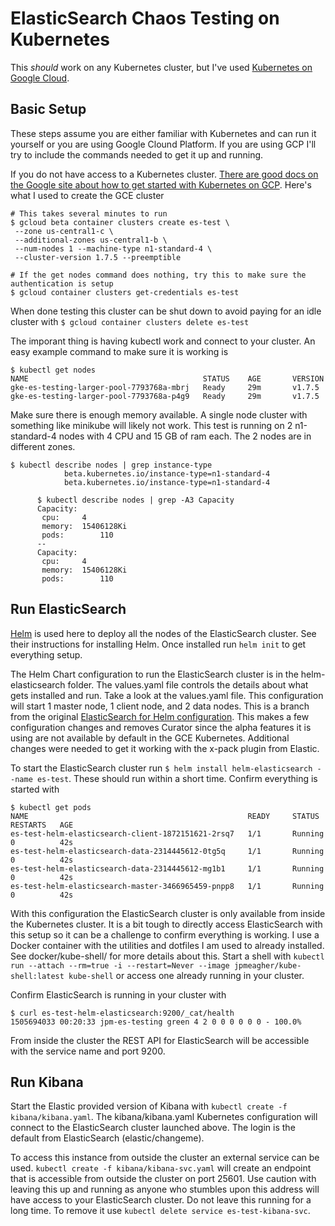 # ElasticSearch Chaos Testing on Kubernetes

This _should_ work on any Kubernetes cluster, but I've used [Kubernetes on Google Cloud](https://cloud.google.com/container-engine/docs/).

## Basic Setup

These steps assume you are either familiar with Kubernetes and can run it yourself or you are using Google Clound Platform. If you are using GCP I'll try to include the commands needed to get it up and running.

If you do not have access to a Kubernetes cluster. [There are good docs on the Google site about how to get started with Kubernetes on GCP](https://cloud.google.com/container-engine/docs/quickstart). Here's what I used to create the GCE cluster

```
# This takes several minutes to run
$ gcloud beta container clusters create es-test \
 --zone us-central1-c \
 --additional-zones us-central1-b \
 --num-nodes 1 --machine-type n1-standard-4 \
 --cluster-version 1.7.5 --preemptible

# If the get nodes command does nothing, try this to make sure the authentication is setup
$ gcloud container clusters get-credentials es-test
```

When done testing this cluster can be shut down to avoid paying for an idle cluster with `$ gcloud container clusters delete es-test`

The imporant thing is having kubectl work and connect to your cluster. An easy example command to make sure it is working is

```
$ kubectl get nodes
NAME                                       STATUS    AGE       VERSION
gke-es-testing-larger-pool-7793768a-mbrj   Ready     29m       v1.7.5
gke-es-testing-larger-pool-7793768a-p4g9   Ready     29m       v1.7.5
```

Make sure there is enough memory available. A single node cluster with something like minikube will likely not work. This test is running on 2 n1-standard-4 nodes with 4 CPU and 15 GB of ram each. The 2 nodes are in different zones.

```
$ kubectl describe nodes | grep instance-type
			beta.kubernetes.io/instance-type=n1-standard-4
			beta.kubernetes.io/instance-type=n1-standard-4

      $ kubectl describe nodes | grep -A3 Capacity
      Capacity:
       cpu:		4
       memory:	15406128Ki
       pods:		110
      --
      Capacity:
       cpu:		4
       memory:	15406128Ki
       pods:		110

```

## Run ElasticSearch

[Helm](https://github.com/kubernetes/helm) is used here to deploy all the nodes of the ElasticSearch cluster. See their instructions for installing Helm. Once installed run `helm init` to get everything setup.

The Helm Chart configuration to run the ElasticSearch cluster is in the helm-elasticsearch folder. The values.yaml file controls the details about what gets installed and run. Take a look at the values.yaml file. This configuration will start 1 master node, 1 client node, and 2 data nodes. This is a branch from the original [ElasticSearch for Helm configuration](https://github.com/clockworksoul/helm-elasticsearch). This makes a few configuration changes and removes Curator since the alpha features it is using are not available by default in the GCE Kubernetes. Additional changes were needed to get it working with the x-pack plugin from Elastic. 

To start the ElasticSearch cluster run `$ helm install helm-elasticsearch --name es-test`. These should run within a short time. Confirm everything is started with

```
$ kubectl get pods
NAME                                                 READY     STATUS    RESTARTS   AGE
es-test-helm-elasticsearch-client-1872151621-2rsq7   1/1       Running   0          42s
es-test-helm-elasticsearch-data-2314445612-0tg5q     1/1       Running   0          42s
es-test-helm-elasticsearch-data-2314445612-mg1b1     1/1       Running   0          42s
es-test-helm-elasticsearch-master-3466965459-pnpp8   1/1       Running   0          42s
```

With this configuration the ElasticSearch cluster is only available from inside the Kubernetes cluster. It is a bit tough to directly access ElasticSearch with this setup so it can be a challenge to confirm everything is working. I use a Docker container with the utilities and dotfiles I am used to already installed. See docker/kube-shell/ for more details about this. Start a shell with `kubectl run --attach --rm=true -i --restart=Never --image jpmeagher/kube-shell:latest kube-shell` or access one already running in your cluster.

Confirm ElasticSearch is running in your cluster with

```
$ curl es-test-helm-elasticsearch:9200/_cat/health
1505694033 00:20:33 jpm-es-testing green 4 2 0 0 0 0 0 0 - 100.0%
```

From inside the cluster the REST API for ElasticSearch will be accessible with the service name and port 9200.

## Run Kibana

Start the Elastic provided version of Kibana with `kubectl create -f kibana/kibana.yaml`. The kibana/kibana.yaml Kubernetes configuration will connect to the ElasticSearch cluster launched above. The login is the default from ElasticSearch (elastic/changeme).

To access this instance from outside the cluster an external service can be used. `kubectl create -f kibana/kibana-svc.yaml` will create an endpoint that is accessible from outside the cluster on port 25601. Use caution with leaving this up and running as anyone who stumbles upon this address will have access to your ElasticSearch cluster. Do not leave this running for a long time. To remove it use `kubectl delete service es-test-kibana-svc`.

